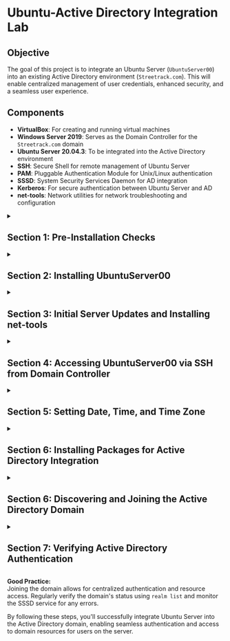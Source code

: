 # Ubuntu-Active Directory Integration Lab

## Objective

The goal of this project is to integrate an Ubuntu Server (`UbuntuServer00`) into an existing Active Directory environment (`Streetrack.com`). This will enable centralized management of user credentials, enhanced security, and a seamless user experience. 

## Components

- **VirtualBox**: For creating and running virtual machines
- **Windows Server 2019**: Serves as the Domain Controller for the `Streetrack.com` domain
- **Ubuntu Server 20.04.3**: To be integrated into the Active Directory environment
- **SSH**: Secure Shell for remote management of Ubuntu Server
- **PAM**: Pluggable Authentication Module for Unix/Linux authentication
- **SSSD**: System Security Services Daemon for AD integration
- **Kerberos**: For secure authentication between Ubuntu Server and AD
- **net-tools**: Network utilities for network troubleshooting and configuration

<details>
  <summary><h2><b>Section 1: Pre-Installation Checks</b></h2></summary>
  <br>
  Before beginning the installation process, we need to perform some preliminary checks to ensure a smooth setup.

  - **Step 1: Validate Domain Controller (DC) Settings**:  
    Ensure that the Windows Server 2019 Domain Controller is up and running.
    Validate that DHCP and DNS services are functional on the DC.

  - **Step 2: Confirm Network Interface Card (NIC) Settings**:  
    On `UbuntuServer00`, set the NIC to "Internal Network".
    Make sure it aligns with the DC's internal network settings.

</details>

<details>
  <summary><h2><b>Section 2: Installing UbuntuServer00</b></h2></summary>
  <br>
  In this section, we will go through the installation process for Ubuntu Server and prepare it for integration with the Active Directory environment.

  - **Step 1: Begin Installations**:  
    Boot up the `UbuntuServer00` VM from the ISO images and start the installation process.

  - **Step 2: Network Connections**:  
    During the installation, reach the "Network Connections" section.
    Ensure that you are provided an IP within the range of the DC, which is between `10.2.22.100-200`.
    In this example, we were allocated the IP `10.2.22.104`.
  
  - **Step 3: Profile Setup**:  
    Here we will setup our profile:
      - Your name: Thong Huynh
      - Your server's name: ubuntuserver00
      - Pick a username: thuynh808
      - Password: ************

  - **Step 3: SSH Setup**:  
    Proceed to the SSH setup and select "Install OpenSSH server".

  - **Step 4: Complete Installation and Login**:  
    Once the installation is completed, select "Reboot Now".
    After the system reboots, press Enter, and your login prompt will appear.

  Awesome! We've successfully installed UbuntuServer00!

</details>

<details>
  <summary><h2><b>Section 3: Initial Server Updates and Installing net-tools</b></h2></summary>
  <br>
  After installing Ubuntu Server, we'll ensure that it's up to date and install additional network tools for troubleshooting and configuration.

  - **Step 1: Log in to the Ubuntu Server**:  
    Use the username and password created during the installation to log in.
  
  - **Step 2: Update the System**:  
    Run the following command to update the package list and install the latest versions.
    ```bash
    sudo apt update && sudo apt upgrade -y
    ```

  - **Step 3: Install net-tools**:  
    Run the following command to install net-tools, which provide network troubleshooting and configuration utilities.
    ```bash
    sudo apt install net-tools
    ```

</details>

<details>
  <summary><h2><b>Section 4: Accessing UbuntuServer00 via SSH from Domain Controller</b></h2></summary>
  <br>
  Now that our server is updated and equipped with necessary tools, let's establish a secure SSH connection to it from the Domain Controller.

  - **Step 1: Confirm Server IP Address**:
    Run `ifconfig` on `UbuntuServer00` to display the network details and confirm its IP address.
    ```bash
    ifconfig
    ```
  
  - **Step 2: SSH from Domain Controller**:
    Open the Command Prompt on the Domain Controller.
    Use the `ssh` command to initiate a connection to `UbuntuServer00`.
    ```bash
    ssh thuynh808@10.2.22.104
    ```
    Replace `thuynh808` with your Ubuntu Server username.
  
  - **Step 3: Accept Host Key and Complete Connection**:
    Upon connecting for the first time, you will be prompted to accept the host key. Verify the fingerprint, type `yes`, and press Enter.
  
  - **Step 4: Enter Password**:
    After accepting the host key, you will be prompted for your password. Enter the password you set up for `UbuntuServer00`.

</details>

<details>
  <summary><h2><b>Section 5: Setting Date, Time, and Time Zone</b></h2></summary>
  <br>
  To ensure accurate time synchronization within the domain, we'll set the date, time, and time zone for the Ubuntu Server.

  - **Step 1: Switch to Root User**:
    Switch to the root user to have the necessary permissions for changing the date, time, and time zone.
    ```bash
    sudo su -
    ```
    
  - **Step 2: Set Date and Time Manually**:
    Set the date and time manually using the `date` command. Replace `YYYY-MM-DD` with the desired date and `HH:MM:SS` with the desired time in 24-hour format.
    ```bash
    date -s "YYYY-MM-DD HH:MM:SS"
    ```
    
  - **Step 3: Set Time Zone to US/Hawaii**:
    Change the system's time zone to "US/Hawaii" using the `timedatectl` command.
    ```bash
    timedatectl set-timezone US/Hawaii
    ```
    
  - **Step 4: Verify Domain Time Sync**:
    Verify if the time on your Ubuntu server is synced with the domain controller's time
    ```bash
    date
    ```
</details>

<details>
  <summary><h2><b>Section 6: Installing Packages for Active Directory Integration</b></h2></summary>
  <br>

  In this section, we'll be installing the required packages that are essential for integrating UbuntuServer00 into the Active Directory domain.

  **Step 1: Install Packages**:  
  - Open a terminal on `UbuntuServer00`.

  - Run the following command to install the necessary packages for Active Directory integration:
    ```bash
    sudo apt install realmd sssd-ad sssd-tools realmd adcli krb5-user
    ```
  
  - This command will install various packages required for interacting with Active Directory services.

</details>

<details>
  <summary><h2><b>Section 6: Discovering and Joining the Active Directory Domain</b></h2></summary>
  <br>

  **Description:** In this section, we'll discover the Active Directory domain and join it using the packages we installed earlier. Joining the domain will enable seamless authentication and access to domain resources.

  - **Step 1: Discover the Domain**:  
    Run the following command to discover the Active Directory domain:
    ```bash
    sudo realm discover STREETRACK.COM
    ```
    This command will provide information about the Active Directory realm, such as its domain controllers and supported authentication mechanisms.

  - **Step 2: Join the Domain**:  
    Run the following command to join the Ubuntu Server to the Active Directory domain:
    ```bash
    sudo realm join STREETRACK.COM
    ```
    We'll then input our domain Administrator password

  - **Step 3: Verify the Joining**:  
    After successful domain joining, you can verify it using the following command:
    ```bash
    sudo realm list
    ```
    This command should display the details of the joined domain, including its name, domain controller, and configured realm.

  - **Step 4: Update PAM Configuration**:  
    Run the following command to update the Pluggable Authentication Module (PAM) configuration:
    ```bash
    sudo nano /etc/pam.d/common-session
    ```
    We're going to add an entry"
      - session optional    pam_mkhomedir.so

    This configuration will auto create a home directory for a user's first time log in.

    Save and Exit with:
    ```bash
    Ctrl + O , Enter , Ctrl + X
    ```

  - **Step 5: Update krb45.conf**:
    Run the following command to update the krb5.conf file:
    ```bash
    sudo nano /etc/krb5.conf
    ```
    Here we'll add 4 entries:
      - udp_preference_limit = 0
      - rdns = False
      - dns_lookup_kdc = True
      - dns_lookup_realms = True

    Save and Exit with:
    ```bash
    Ctrl + O , Enter , Ctrl + X

  - **Step 6: Update SSSD Service**:
    Run the following command to update the System Security Servicess Daemon (SSSD):
    ```bash
    sudo nano /etc/sssd/sssd.conf
    ```
    Here we'll add 2 entries:
      - krb5_keytab = /etc/krb5.keytab
      - ldap_keytab_init_creds = True

    Save and Exit with:
    ```bash
    Ctrl + O , Enter , Ctrl + X
    ```

    After updating the configuration, restart the System Security Services Daemon (SSSD) for changes to take effect and check its status to make sure its configured properly:
    ```bash
    sudo systemctl restart sssd
    ```
    ```bash
    sudo systemctl status sssd
    ```
</details>

<details>
  <summary><h2><b>Section 7: Verifying Active Directory Authentication</b></h2></summary>
  <br>

  To ensure that Active Directory authentication is working properly, we will perform the following steps:

  **Step 1: Logging in with Domain Admin Account:**
  - Log in to the Ubuntu Server (`UbuntuServer00`).
  - Use your Active Directory domain admin credentials to log in. For example:
    ```bash
    su - thuynh@streetrack.com
    ```
    Replace `thuynh` with your domain admin username and `streetrack.com` with your domain.

  **Step 2: Adding Domain Admin to sudoers List:**
  - To allow your domain admin to execute administrative commands, add the domain admin to the `sudoers` list.
    - Edit the sudoers file using the `visudo` command.
      ```bash
      sudo visudo
      ```
    - Add the following line to the file, replacing `thuynh` with your domain admin username:
      ```plaintext
      thuynh ALL=(ALL:ALL) ALL
      ```
    - Save and exit the editor.

  **Step 3: Log Out and Log In with Regular AD User:**
  - Log out from the current session with the domain admin account.
    ```bash
    exit
    ```
  - Log in again using a different Active Directory user account to verify that general AD users can also authenticate and access the server.
    ```bash
    su - pcoulson@streetrack.com
    ```
    Replace `pcoulson` with the actual username of another AD user and `streetrack.com` with your domain.

</details>


  **Good Practice:**  
  Joining the domain allows for centralized authentication and resource access. Regularly verify the domain's status using `realm list` and monitor the SSSD service for any errors.

  By following these steps, you'll successfully integrate Ubuntu Server into the Active Directory domain, enabling seamless authentication and access to domain resources for users on the server.
</details>

